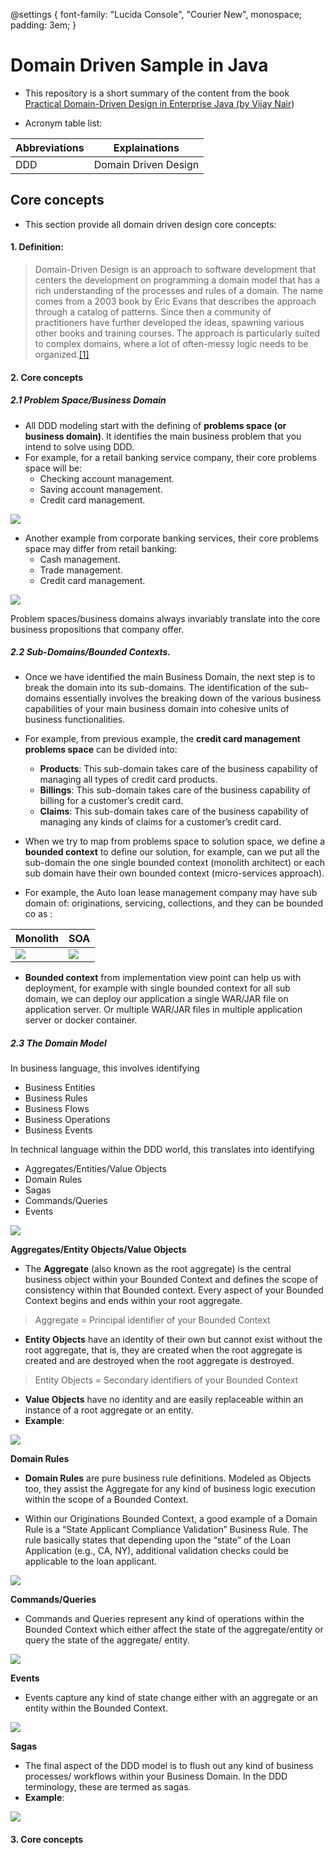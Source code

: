 @settings {
  font-family: "Lucida Console", "Courier New", monospace;
  padding: 3em;
}

# Domain Driven Sample in Java
- This repository is a short summary of the content from the book [Practical Domain-Driven Design in Enterprise Java (by Vijay Nair](https://www.amazon.com/Practical-Domain-Driven-Design-Enterprise-Java/dp/1484245423))

- Acronym table list:

| **Abbreviations** | **Explainations**        |
|----------------   |-----------------     |
| DDD               | Domain Driven Design |


## Core concepts
- This section provide all domain driven design core concepts:

#### 1. Definition:
> Domain-Driven Design is an approach to software development that centers the development on programming a domain model that has a rich understanding of the processes and rules of a domain. The name comes from a 2003 book by Eric Evans that describes the approach through a catalog of patterns. Since then a community of practitioners have further developed the ideas, spawning various other books and training courses. The approach is particularly suited to complex domains, where a lot of often-messy logic needs to be organized.[[1]](https://martinfowler.com/bliki/DomainDrivenDesign.html)


#### 2. Core concepts
##### 2.1 Problem Space/Business Domain
- All DDD modeling start with the defining of **problems space (or business domain)**. It identifies the main business problem that you intend to solve using DDD.
- For example, for a retail banking service company, their core problems space will be:
    - Checking account management.
    - Saving account management.
    - Credit card management.

![](img/1_business_domain_example.PNG)

- Another example from corporate banking services, their core problems space may differ from retail banking:
    - Cash management.
    - Trade management.
    - Credit card management.
    
![](img/2_business_domain_example.PNG)

Problem spaces/business domains always invariably translate into the core business propositions that company offer.

##### 2.2 Sub-Domains/Bounded Contexts.
- Once we have identified the main Business Domain, the next step is to break the domain into its sub-domains. The identification of the sub-domains essentially involves the breaking down of the various business capabilities of your main business domain into cohesive units of business functionalities.
- For example, from previous example, the **credit card management problems space** can be divided into:
    - **Products**: This sub-domain takes care of the business capability of managing all types of credit card products.
    - **Billings**: This sub-domain takes care of the business capability of billing for a customer’s credit card.
    - **Claims**: This sub-domain takes care of the business capability of managing any kinds of claims for a customer’s credit card.
    
- When we try to map from problems space to solution space, we define a **bounded context** to define our solution, for example, can we put all the sub-domain the one single bounded context (monolith architect) or each sub domain have their own bounded context (micro-services approach).

- For example, the Auto loan lease management company may have sub domain of: originations, servicing, collections, and they can be bounded co as :

| Monolith       | SOA            |
|----------------|----------------|
|![](img/3_bounded_context_1.PNG) |![](img/4_bounded_context_2.PNG)|

- **Bounded context** from implementation view point can help us with deployment, for example with single bounded context for all sub domain, we can deploy our application a single WAR/JAR file on application server. Or multiple WAR/JAR files in multiple application server or docker container.

##### 2.3 The Domain Model

In business language, this involves identifying
* Business Entities
* Business Rules
* Business Flows
* Business Operations
* Business Events

In technical language within the DDD world, this translates into identifying
* Aggregates/Entities/Value Objects
* Domain Rules
* Sagas
* Commands/Queries
* Events

![](img/5_bounded_context.PNG)

**Aggregates/Entity Objects/Value Objects**

- The **Aggregate** (also known as the root aggregate) is the central business object within your Bounded Context and defines the scope of consistency within that Bounded context. Every aspect of your Bounded Context begins and ends within your root aggregate.
> Aggregate = Principal identifier of your Bounded Context
- **Entity Objects** have an identity of their own but cannot exist without the root aggregate, that is, they are created when the root aggregate is created and are destroyed when the root aggregate is destroyed.
> Entity Objects = Secondary identifiers of your Bounded Context
- **Value Objects** have no identity and are easily replaceable within an instance of a root aggregate or an entity.
- **Example**:

![](img/6_aggregate_entities_values_objects.PNG)

**Domain Rules**
- **Domain Rules** are pure business rule definitions. Modeled as Objects too, they assist the Aggregate for any kind of business logic execution within the scope of a Bounded Context.

- Within our Originations Bounded Context, a good example of a Domain Rule is a “State Applicant Compliance Validation” Business Rule. The rule basically states that depending upon the “state” of the Loan Application (e.g., CA, NY), additional validation checks could be applicable to the loan applicant.

![](img/7_domain_rule_or_business_rules.PNG)

**Commands/Queries**
-  Commands and Queries represent any kind of operations within the Bounded Context which either affect the state of the aggregate/entity or query the state of the aggregate/ entity.

![](img/8_command_query.PNG)

**Events**
- Events capture any kind of state change either with an aggregate or an entity within the Bounded Context.

![](img/9_events.png)

**Sagas**
- The final aspect of the DDD model is to flush out any kind of business processes/ workflows within your Business Domain. In the DDD terminology, these are termed as sagas. 
- **Example**:

![](img/10_sagas.png)


#### 3. Core concepts